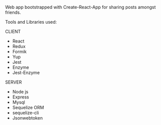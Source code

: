 Web app bootstrapped with Create-React-App for sharing posts amongst friends.

Tools and Libraries used:

CLIENT
- React
- Redux
- Formik
- Yup
- Jest
- Enzyme
- Jest-Enzyme


SERVER
- Node js
- Express
- Mysql
- Sequelize ORM
- sequelize-cli
- Jsonwebtoken
